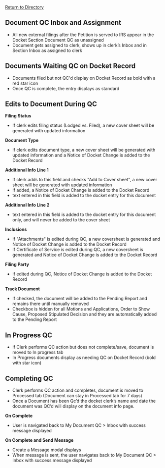 [Return to Directory](./README.md)

## Document QC Inbox and Assignment
* All new external filings after the Petition is served to IRS appear in the Docket Section Document QC as unassigned
* Document gets assigned to clerk, shows up in clerk’s Inbox and in Section Inbox as assigned to clerk

## Documents Waiting QC on Docket Record
* Documents filed but not QC'd display on Docket Record as bold with a red star icon
* Once QC is complete, the entry displays as standard


## Edits to Document During QC

**Filing Status**
* If clerk edits filing status (Lodged vs. Filed), a new cover sheet will be generated with updated information

**Document Type**
* If clerk edits document type, a new cover sheet will be generated with updated information and a Notice of Docket Change is added to the Docket Record

**Additional Info Line 1**
* If clerk adds to this field and checks "Add to Cover sheet", a new cover sheet will be generated with updated information
* If added, a Notice of Docket Change is added to the Docket Record
* text entered in this field is added to the docket entry for this document

**Additional Info Line 2**
* text entered in this field is added to the docket entry for this document only, and will never be added to the cover sheet

**Inclusions**
* If "Attachments" is edited during QC, a new coversheet is generated and Notice of Docket Change is added to the Docket Record
* If Certificate of Service is edited during QC, a new coversheet is generated and Notice of Docket Change is added to the Docket Record

**Filing Party**
* If edited during QC, Notice of Docket Change is added to the Docket Record

**Track Document**
* If checked, the document will be added to the Pending Report and remains there until manually removed
* Checkbox is hidden for all Motions and Applications, Order to Show Cause, Proposed Stipulated Decision and they are automatically added to the Pending Report

## In Progress QC
* If Clerk performs QC action but does not complete/save, document is moved to In progress tab
* In Progress documents display as needing QC on Docket Record (bold with star icon)

## Completing QC
* Clerk performs QC action and completes, document is moved to Processed tab (Document can stay in Processed tab for 7 days)
* Once a Document has been Qc’d the docket clerk’s name and date the document was QC’d will display on the document info page.

**On Complete**
* User is navigated back to My Document QC > Inbox with success message displayed

**On Complete and Send Message**
* Create a Message modal displays
* When message is sent, the user navigates back to My Document QC > Inbox with success message displayed
